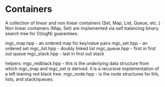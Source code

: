 # Containers
A collection of linear and non linear containers (Set, Map, List, Queue, etc..)
Non linear containers (Map, Set) are implemented via self balancing binary search tree
for O(logN) guarantees.

mgc_map.hpp - an ordered map for key/value pairs
mgc_set.hpp - an ordered set
mgc_list.hpp - doubly linked list
mgc_queue.hpp - first in first out queue
mgc_stack.hpp - last in first out stack

helpers:
mgc_redblack.hpp - this is the underlying data structure from which mgc_map and mgc_set is derived. 
                    it is a recursive implementation of a left leaning red black tree.
mgc_node.hpp - is the node structures for llrb, lists, and stack/queues.
